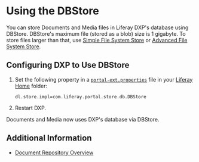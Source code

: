 # Using the DBStore

You can store Documents and Media files in Liferay DXP's database using DBStore. DBStore's maximum file (stored as a blob) size is 1 gigabyte. To store files larger than that, use [Simple File System Store](./using-the-file-system-store.md) or [Advanced File System Store](./using-the-advanced-file-system-store.md).

## Configuring DXP to Use DBStore

1. Set the following property in a [`portal-ext.properties`](https://help.liferay.com/hc/articles/360028712292-Portal-Properties) file in your [Liferay Home](../../reference/liferay-home.md) folder:

    ```properties
    dl.store.impl=com.liferay.portal.store.db.DBStore
    ```

1. Restart DXP.

Documents and Media now uses DXP's database via DBStore.

## Additional Information

* [Document Repository Overview](./document-repository-overview.md)
